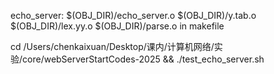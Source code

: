 echo_server: $(OBJ_DIR)/echo_server.o $(OBJ_DIR)/y.tab.o $(OBJ_DIR)/lex.yy.o $(OBJ_DIR)/parse.o
in makefile

cd /Users/chenkaixuan/Desktop/课内/计算机网络/实验/core/webServerStartCodes-2025 && ./test_echo_server.sh